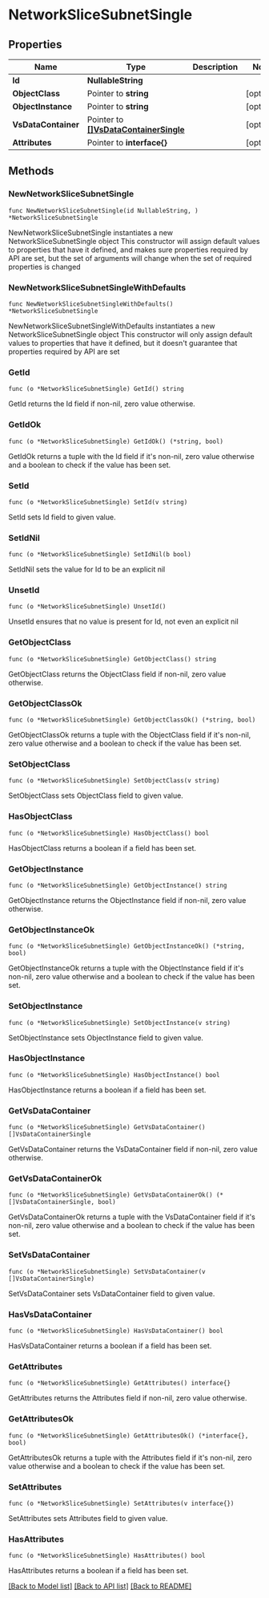# NetworkSliceSubnetSingle

## Properties

Name | Type | Description | Notes
------------ | ------------- | ------------- | -------------
**Id** | **NullableString** |  | 
**ObjectClass** | Pointer to **string** |  | [optional] 
**ObjectInstance** | Pointer to **string** |  | [optional] 
**VsDataContainer** | Pointer to [**[]VsDataContainerSingle**](VsDataContainerSingle.md) |  | [optional] 
**Attributes** | Pointer to **interface{}** |  | [optional] 

## Methods

### NewNetworkSliceSubnetSingle

`func NewNetworkSliceSubnetSingle(id NullableString, ) *NetworkSliceSubnetSingle`

NewNetworkSliceSubnetSingle instantiates a new NetworkSliceSubnetSingle object
This constructor will assign default values to properties that have it defined,
and makes sure properties required by API are set, but the set of arguments
will change when the set of required properties is changed

### NewNetworkSliceSubnetSingleWithDefaults

`func NewNetworkSliceSubnetSingleWithDefaults() *NetworkSliceSubnetSingle`

NewNetworkSliceSubnetSingleWithDefaults instantiates a new NetworkSliceSubnetSingle object
This constructor will only assign default values to properties that have it defined,
but it doesn't guarantee that properties required by API are set

### GetId

`func (o *NetworkSliceSubnetSingle) GetId() string`

GetId returns the Id field if non-nil, zero value otherwise.

### GetIdOk

`func (o *NetworkSliceSubnetSingle) GetIdOk() (*string, bool)`

GetIdOk returns a tuple with the Id field if it's non-nil, zero value otherwise
and a boolean to check if the value has been set.

### SetId

`func (o *NetworkSliceSubnetSingle) SetId(v string)`

SetId sets Id field to given value.


### SetIdNil

`func (o *NetworkSliceSubnetSingle) SetIdNil(b bool)`

 SetIdNil sets the value for Id to be an explicit nil

### UnsetId
`func (o *NetworkSliceSubnetSingle) UnsetId()`

UnsetId ensures that no value is present for Id, not even an explicit nil
### GetObjectClass

`func (o *NetworkSliceSubnetSingle) GetObjectClass() string`

GetObjectClass returns the ObjectClass field if non-nil, zero value otherwise.

### GetObjectClassOk

`func (o *NetworkSliceSubnetSingle) GetObjectClassOk() (*string, bool)`

GetObjectClassOk returns a tuple with the ObjectClass field if it's non-nil, zero value otherwise
and a boolean to check if the value has been set.

### SetObjectClass

`func (o *NetworkSliceSubnetSingle) SetObjectClass(v string)`

SetObjectClass sets ObjectClass field to given value.

### HasObjectClass

`func (o *NetworkSliceSubnetSingle) HasObjectClass() bool`

HasObjectClass returns a boolean if a field has been set.

### GetObjectInstance

`func (o *NetworkSliceSubnetSingle) GetObjectInstance() string`

GetObjectInstance returns the ObjectInstance field if non-nil, zero value otherwise.

### GetObjectInstanceOk

`func (o *NetworkSliceSubnetSingle) GetObjectInstanceOk() (*string, bool)`

GetObjectInstanceOk returns a tuple with the ObjectInstance field if it's non-nil, zero value otherwise
and a boolean to check if the value has been set.

### SetObjectInstance

`func (o *NetworkSliceSubnetSingle) SetObjectInstance(v string)`

SetObjectInstance sets ObjectInstance field to given value.

### HasObjectInstance

`func (o *NetworkSliceSubnetSingle) HasObjectInstance() bool`

HasObjectInstance returns a boolean if a field has been set.

### GetVsDataContainer

`func (o *NetworkSliceSubnetSingle) GetVsDataContainer() []VsDataContainerSingle`

GetVsDataContainer returns the VsDataContainer field if non-nil, zero value otherwise.

### GetVsDataContainerOk

`func (o *NetworkSliceSubnetSingle) GetVsDataContainerOk() (*[]VsDataContainerSingle, bool)`

GetVsDataContainerOk returns a tuple with the VsDataContainer field if it's non-nil, zero value otherwise
and a boolean to check if the value has been set.

### SetVsDataContainer

`func (o *NetworkSliceSubnetSingle) SetVsDataContainer(v []VsDataContainerSingle)`

SetVsDataContainer sets VsDataContainer field to given value.

### HasVsDataContainer

`func (o *NetworkSliceSubnetSingle) HasVsDataContainer() bool`

HasVsDataContainer returns a boolean if a field has been set.

### GetAttributes

`func (o *NetworkSliceSubnetSingle) GetAttributes() interface{}`

GetAttributes returns the Attributes field if non-nil, zero value otherwise.

### GetAttributesOk

`func (o *NetworkSliceSubnetSingle) GetAttributesOk() (*interface{}, bool)`

GetAttributesOk returns a tuple with the Attributes field if it's non-nil, zero value otherwise
and a boolean to check if the value has been set.

### SetAttributes

`func (o *NetworkSliceSubnetSingle) SetAttributes(v interface{})`

SetAttributes sets Attributes field to given value.

### HasAttributes

`func (o *NetworkSliceSubnetSingle) HasAttributes() bool`

HasAttributes returns a boolean if a field has been set.


[[Back to Model list]](../README.md#documentation-for-models) [[Back to API list]](../README.md#documentation-for-api-endpoints) [[Back to README]](../README.md)


